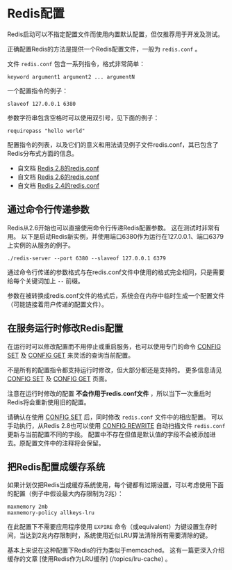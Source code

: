 Redis配置
===

Redis启动可以不指定配置文件而使用内置默认配置，但仅推荐用于开发及测试。

正确配置Redis的方法是提供一个Redis配置文件，一般为 `redis.conf` 。

文件 `redis.conf` 包含一系列指令，格式非常简单：

    keyword argument1 argument2 ... argumentN

一个配置指令的例子：

    slaveof 127.0.0.1 6380

参数字符串包含空格时可以使用双引号，见下面的例子：

    requirepass "hello world"

配置指令的列表，以及它们的意义和用法请见例子文件redis.conf，其已包含了Redis分布式方面的信息。

* 自文档 [Redis 2.8的redis.conf](https://raw.githubusercontent.com/antirez/redis/2.8/redis.conf)
* 自文档 [Redis 2.6的redis.conf](https://raw.githubusercontent.com/antirez/redis/2.6/redis.conf)
* 自文档 [Redis 2.4的redis.conf](https://raw.githubusercontent.com/antirez/redis/2.4/redis.conf)

通过命令行传递参数
---

Redis从2.6开始也可以直接使用命令行传递Redis配置参数。
这在测试时非常有用。
以下是启动Redis新实例，并使用端口6380作为运行在127.0.0.1、端口6379上实例的从服务的例子。

    ./redis-server --port 6380 --slaveof 127.0.0.1 6379

通过命令行传递的参数格式与在redis.conf文件中使用的格式完全相同，只是需要给每个关键词加上 `--` 前缀。

参数在被转换成redis.conf文件的格式后，系统会在内存中临时生成一个配置文件（可能链接着用户传递的配置文件）。

在服务运行时修改Redis配置
---

在运行时可以修改配置而不用停止或重启服务，也可以使用专门的命令 [CONFIG SET](/commands/config-set) 及 [CONFIG GET](/commands/config-get) 来灵活的查询当前配置。

不是所有的配置指令都支持运行时修改，但大部分都还是支持的。
更多信息请见 [CONFIG SET](/commands/config-set) 及 [CONFIG GET](/commands/config-get) 页面。

注意在运行时修改的配置 **不会作用于redis.conf文件** ，所以当下一次重启时Redis将会重新使用旧的配置。

请确认在使用 [CONFIG SET](/commands/config-set) 后，同时修改 `redis.conf` 文件中的相应配置。
可以手动执行，从Redis 2.8也可以使用 [CONFIG REWRITE](/commands/config-rewrite) 自动扫描文件 `redis.conf` 更新与当前配置不同的字段。
配置中不存在但值是默认值的字段不会被添加进去。原配置文件中的注释将会保留。

把Redis配置成缓存系统
---

如果计划仅把Redis当成缓存系统使用，每个键都有过期设置，可以考虑使用下面的配置（例子中假设最大内存限制为2兆）：

    maxmemory 2mb
    maxmemory-policy allkeys-lru

在此配置下不需要应用程序使用 `EXPIRE` 命令（或equivalent）为键设置生存时间，当达到2兆内存限制时，系统使用近似LRU算法清除所有需要清除的键。

基本上来说在这种配置下Redis的行为类似于memcached。
这有一篇更深入介绍缓存的文章 [使用Redis作为LRU缓存] (/topics/lru-cache) 。
